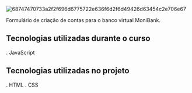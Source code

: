 ![68747470733a2f2f696d6775722e636f6d2f6d49426d63454c2e706e67](https://github.com/Israel-w-costa/app-js-validando-formulario/assets/127890664/f1ce1204-fa02-4833-bb2b-99682952e87b)

<p>Formulário de criação de contas para o banco virtual MoniBank. </p>

## Tecnologias utilizadas durante o curso
 . JavaScript
## Tecnologias utilizadas no projeto
 . HTML
 . CSS
